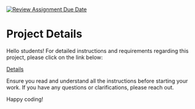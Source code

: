 [![Review Assignment Due Date](https://classroom.github.com/assets/deadline-readme-button-24ddc0f5d75046c5622901739e7c5dd533143b0c8e959d652212380cedb1ea36.svg)](https://classroom.github.com/a/cofOgYbk)
# Project Details

Hello students! For detailed instructions and requirements regarding this project, please click on the link below:

[Details](https://gvsu-cis371.github.io/projects/2.html)

Ensure you read and understand all the instructions before starting your work. If you have any questions or clarifications, please reach out.

Happy coding!
